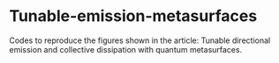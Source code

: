 # Tunable-emission-metasurfaces
Codes to reproduce the figures shown in the article: Tunable directional emission and collective dissipation with quantum metasurfaces.
